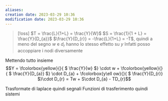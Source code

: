 ```yaml
---
aliases: 
creation date: 2023-03-29 10:36
modification date: 2023-03-29 10:36
---
```


>[!oss]
>$T = \frac{L}{1+L} = \frac{Y}{W}$
>$S = \frac{1}{1 + L} = \frac{Y}{D_{a}}$
>$\frac{Y}{D_{r}} = -\frac{L}{1+L} = -T$, quindi a meno del segno $w$ e $d_{r}$ hanno lo stesso effetto su $y$
>Infatti posso accoppiare i nodi diversamente


Mettendo tutto insieme
$$Y = \fcolorbox{yellow}{}{ $ \frac{Y}{w} $} \cdot w + \fcolorbox{yellow}{}{ $ \frac{Y}{D_{a}} $} \cdot D_{a} + \fcolorbox{y\ell ow}{}{ $ \frac{Y}{D_{r}} $}\cdot D_{r} = Tw + S\cdot D_{a} - TD_{r}$$

Trasformate di laplace quindi segnali
Funzioni di trasferimento quindi sistemi